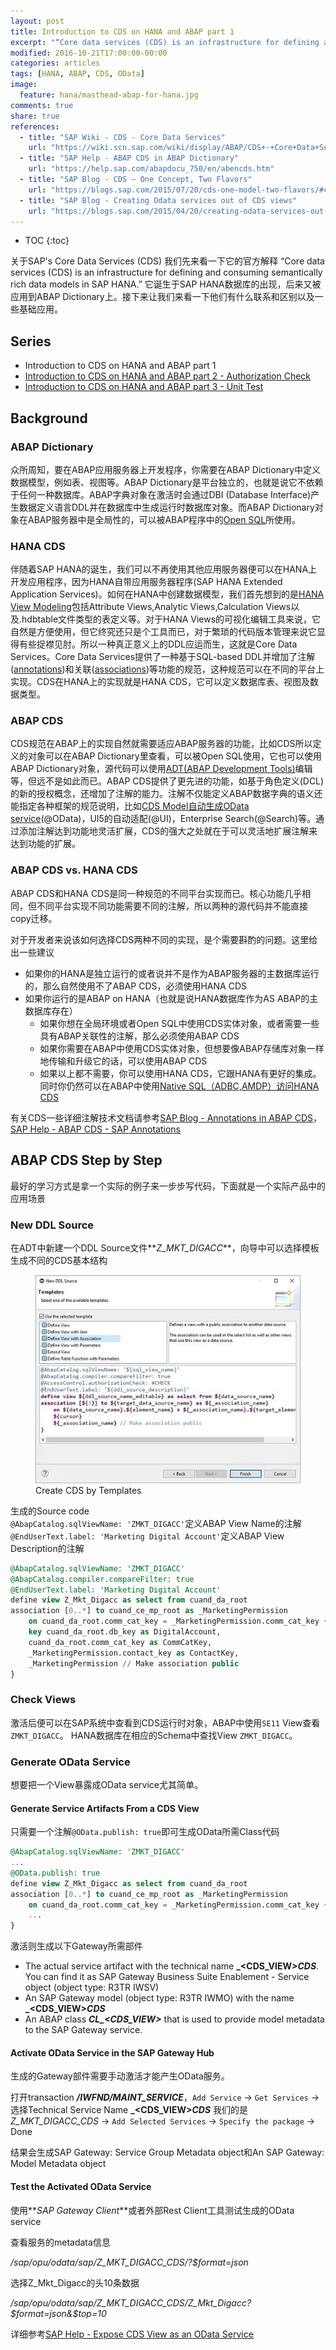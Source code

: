 ```yaml
---
layout: post
title: Introduction to CDS on HANA and ABAP part 1
excerpt: "“Core data services (CDS) is an infrastructure for defining and consuming semantically rich data models in SAP HANA.” 它诞生于SAP HANA数据库的出现，后来又被应用到ABAP Dictionary上。"
modified: 2016-10-21T17:00:00-00:00
categories: articles
tags: [HANA, ABAP, CDS, OData]
image:
  feature: hana/masthead-abap-for-hana.jpg
comments: true
share: true
references:
  - title: "SAP Wiki - CDS - Core Data Services"
    url: "https://wiki.scn.sap.com/wiki/display/ABAP/CDS+-+Core+Data+Services"
  - title: "SAP Help - ABAP CDS in ABAP Dictionary"
    url: "https://help.sap.com/abapdocu_750/en/abencds.htm"
  - title: "SAP Blog - CDS – One Concept, Two Flavors"
    url: "https://blogs.sap.com/2015/07/20/cds-one-model-two-flavors/#comment-344403"
  - title: "SAP Blog - Creating Odata services out of CDS views"
    url: "https://blogs.sap.com/2015/04/20/creating-odata-services-out-of-cds-views/"
---
```


* TOC
{:toc}

关于SAP's Core Data Services (CDS) 我们先来看一下它的官方解释 “Core data services (CDS) is an infrastructure for defining and consuming semantically rich data models in SAP HANA.” 它诞生于SAP HANA数据库的出现，后来又被应用到ABAP Dictionary上。接下来让我们来看一下他们有什么联系和区别以及一些基础应用。

## Series

* Introduction to CDS on HANA and ABAP part 1
* [Introduction to CDS on HANA and ABAP part 2 - Authorization Check](/articles/cds-on-hana-and-abap-part-2/)
* [Introduction to CDS on HANA and ABAP part 3 - Unit Test](/articles/cds-on-hana-and-abap-part-3/)

## Background 

### ABAP Dictionary

众所周知，要在ABAP应用服务器上开发程序，你需要在ABAP Dictionary中定义数据模型，例如表、视图等。ABAP Dictionary是平台独立的，也就是说它不依赖于任何一种数据库。ABAP字典对象在激活时会通过DBI (Database Interface)产生数据定义语言DDL并在数据库中生成运行时数据库对象。而ABAP Dictionary对象在ABAP服务器中是全局性的，可以被ABAP程序中的[Open SQL][7]所使用。

### HANA CDS

伴随着SAP HANA的诞生，我们可以不再使用其他应用服务器便可以在HANA上开发应用程序，因为HANA自带应用服务器程序(SAP HANA Extended Application Services)。如何在HANA中创建数据模型，我们首先想到的是[HANA View Modeling][8]包括Attribute Views,Analytic Views,Calculation Views以及.hdbtable文件类型的表定义等。对于HANA Views的可视化编辑工具来说，它自然是方便使用，但它终究还只是个工具而已，对于繁琐的代码版本管理来说它显得有些捉襟见肘。所以一种真正意义上的DDL应运而生，这就是Core Data Services。Core Data Services提供了一种基于SQL-based DDL并增加了注解([annotations][9])和关联([associations][10])等功能的规范，这种规范可以在不同的平台上实现。CDS在HANA上的实现就是HANA CDS，它可以定义数据库表、视图及数据类型。

### ABAP CDS

CDS规范在ABAP上的实现自然就需要适应ABAP服务器的功能，比如CDS所以定义的对象可以在ABAP Dictionary里查看，可以被Open SQL使用，它也可以使用ABAP Dictionary对象，源代码可以使用[ADT(ABAP Development Tools)][6]编辑等，但远不是如此而已。ABAP CDS提供了更先进的功能，如基于角色定义(DCL)的新的授权概念，还增加了注解的能力。注解不仅能定义ABAP数据字典的语义还能指定各种框架的规范说明，比如[CDS Model自动生成OData service][11](@OData)，UI5的自动适配(@UI)，Enterprise Search(@Search)等。通过添加注解达到功能地灵活扩展，CDS的强大之处就在于可以灵活地扩展注解来达到功能的扩展。

### ABAP CDS vs. HANA CDS

ABAP CDS和HANA CDS是同一种规范的不同平台实现而已。核心功能几乎相同，但不同平台实现不同功能需要不同的注解，所以两种的源代码并不能直接copy迁移。

对于开发者来说该如何选择CDS两种不同的实现，是个需要斟酌的问题。这里给出一些建议

* 如果你的HANA是独立运行的或者说并不是作为ABAP服务器的主数据库运行的，那么自然使用不了ABAP CDS，必须使用HANA CDS
* 如果你运行的是ABAP on HANA（也就是说HANA数据库作为AS ABAP的主数据库存在）	
	* 如果你想在全局环境或者Open SQL中使用CDS实体对象，或者需要一些具有ABAP关联性的注解，那么必须使用ABAP CDS
	* 如果你需要在ABAP中使用CDS实体对象，但想要像ABAP存储库对象一样地传输和升级它的话，可以使用ABAP CDS
	* 如果以上都不需要，你可以使用HANA CDS，它跟HANA有更好的集成。同时你仍然可以在ABAP中使用[Native SQL（ADBC,AMDP）访问HANA CDS][5]

有关CDS一些详细注解技术文档请参考[SAP Blog - Annotations in ABAP CDS][2]， [SAP Help - ABAP CDS - SAP Annotations][3]


## ABAP CDS Step by Step

最好的学习方式是拿一个实际的例子来一步步写代码，下面就是一个实际产品中的应用场景

### New DDL Source

在ADT中新建一个DDL Source文件**_Z\_MKT\_DIGACC_**，向导中可以选择模板生成不同的CDS基本结构

<figure class="center">
	<img src="/images/abap/new-cds-template.jpg" alt="Create CDS by Templates">
	<figcaption>Create CDS by Templates</figcaption>
</figure>

生成的Source code<br/>
`@AbapCatalog.sqlViewName: 'ZMKT_DIGACC'`定义ABAP View Name的注解<br/>
`@EndUserText.label: 'Marketing Digital Account'`定义ABAP View Description的注解


```sql
@AbapCatalog.sqlViewName: 'ZMKT_DIGACC'
@AbapCatalog.compiler.compareFilter: true
@EndUserText.label: 'Marketing Digital Account'
define view Z_Mkt_Digacc as select from cuand_da_root
association [0..*] to cuand_ce_mp_root as _MarketingPermission
    on cuand_da_root.comm_cat_key = _MarketingPermission.comm_cat_key {
    key cuand_da_root.db_key as DigitalAccount,
    cuand_da_root.comm_cat_key as CommCatKey,
    _MarketingPermission.contact_key as ContactKey,
    _MarketingPermission // Make association public
}
```

### Check Views

激活后便可以在SAP系统中查看到CDS运行时对象，ABAP中使用`SE11` View查看`ZMKT_DIGACC`。
HANA数据库在相应的Schema中查找View `ZMKT_DIGACC`。

### Generate OData Service

想要把一个View暴露成OData service尤其简单。

#### Generate Service Artifacts From a CDS View

只需要一个注解`@OData.publish: true`即可生成OData所需Class代码

```sql
@AbapCatalog.sqlViewName: 'ZMKT_DIGACC'
...
@OData.publish: true
define view Z_Mkt_Digacc as select from cuand_da_root
association [0..*] to cuand_ce_mp_root as _MarketingPermission
    on cuand_da_root.comm_cat_key = _MarketingPermission.comm_cat_key {
    ...
}
```

激活则生成以下Gateway所需部件

* The actual service artifact with the technical name **_\<CDS_VIEW\>_CDS_**. You can find it as SAP Gateway Business Suite Enablement - Service object (object type: R3TR IWSV)
* An SAP Gateway model (object type: R3TR IWMO) with the name **_\<CDS_VIEW\>_CDS_**
* An ABAP class **_CL\_\<CDS_VIEW\>_** that is used to provide model metadata to the SAP Gateway service.

#### Activate OData Service in the SAP Gateway Hub

生成的Gateway部件需要手动激活才能产生OData服务。

打开transaction **_/IWFND/MAINT_SERVICE_**，`Add Service` -> `Get Services` -> 选择Technical Service Name **_\<CDS_VIEW\>_CDS_** 我们的是 *Z_MKT_DIGACC_CDS* -> `Add Selected Services` -> `Specify the package` -> Done

结果会生成SAP Gateway: Service Group Metadata object和An SAP Gateway: Model Metadata object

#### Test the Activated OData Service

使用**_SAP Gateway Client_**或者外部Rest Client工具测试生成的OData service

查看服务的metadata信息

_/sap/opu/odata/sap/Z_MKT_DIGACC_CDS/?$format=json_

选择Z_Mkt_Digacc的头10条数据

_/sap/opu/odata/sap/Z_MKT_DIGACC_CDS/Z_Mkt_Digacc?$format=json&$top=10_

详细参考[SAP Help - Expose CDS View as an OData Service][4]



[1]:https://blogs.sap.com/2015/07/20/cds-one-model-two-flavors/#comment-344403
[2]:https://blogs.sap.com/2015/11/13/abap-news-for-release-750-annotations-in-abap-cds/
[3]:http://help.sap.com/abapdocu_750/en/index.htm?file=abencds_annotations_sap.htm
[4]:http://help.sap.com/saphelp_nw75/helpdata/en/79/cb3bf4eafd4af9b39bc6842e5be8bd/content.htm
[5]:/articles/abap-development-for-sap-hana/
[6]:https://tools.hana.ondemand.com/#abap
[7]:https://help.sap.com/saphelp_nw70/helpdata/en/fc/eb3969358411d1829f0000e829fbfe/content.htm
[8]:http://help.sap.com/hana/SAP_HANA_Modeling_Guide_for_SAP_HANA_Studio_en.pdf
[9]:https://help.sap.com/saphelp_hanaplatform/helpdata/en/82/17aac86d9748d8b034797ecc8065b6/content.htm
[10]:https://help.sap.com/saphelp_hanaplatform/helpdata/en/10/fadeb42a7a4717982de96eee0e26be/content.htm
[11]:https://help.sap.com/saphelp_nw75/helpdata/en/79/cb3bf4eafd4af9b39bc6842e5be8bd/content.htm
[12]:https://blogs.sap.com/2015/04/20/creating-odata-services-out-of-cds-views/
